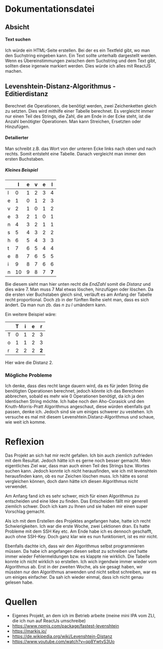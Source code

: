 # Dokumentationsdatei

## Absicht

#### Text suchen

Ich würde ein HTML-Seite erstellen. Bei der es ein Textfeld gibt, wo man den Suchstring eingeben kann.
Ein Text sollte unterhalb dargestellt werden.
Wenn es Übereinstimmungen zwischen dem Suchstring und dem Text gibt, sollten diese irgenwie markiert werden.
Dies würde ich alles mit ReactJS machen.

## Levenshtein-Distanz-Algorithmus - Editierdistanz

Berechnet die Operationen, die benötigt werden, zwei Zeichenketten gleich zu setzten.
Dies wird mithilfe einer Tabelle berechnet. Es vergleicht immer nur einen Teil des Strings, die Zahl, die am Ende in
der Ecke steht, ist die Anzahl benötigter Operationen.
Man kann Streichen, Ersetzten oder Hinzufügen.

#### Detailierter

Man schreibt z.B. das Wort von der unteren Ecke links nach oben und nach rechts. Somit entsteht eine Tabelle. Danach vergleicht man immer den ersten Buchstaben.

##### Kleines Beispiel

|     | l   | e   | v   | e   | l     |
| --- | --- | --- | --- | --- | ----- |
| l   | 0   | 1   | 2   | 3   | 4     |
| e   | 1   | 0   | 1   | 2   | 3     |
| v   | 2   | 1   | 0   | 1   | 2     |
| e   | 3   | 2   | 1   | 0   | 1     |
| n   | 4   | 3   | 2   | 1   | 1     |
| s   | 5   | 4   | 3   | 2   | 2     |
| h   | 6   | 5   | 4   | 3   | 3     |
| t   | 7   | 6   | 5   | 4   | 4     |
| e   | 8   | 7   | 6   | 5   | 5     |
| i   | 9   | 8   | 7   | 6   | 6     |
| n   | 10  | 9   | 8   | 7   | **7** |

Bie diesem sieht man hier unten recht die _EndZahl_ somit die _Distanz_ und dies wäre 7. Man muss 7 Mal etwas löschen, hinzufügen oder löschen. Da die ersten vier Buchstaben gleich sind, verläuft es am Anfang der Tabelle recht proportional. Doch zb in der fünften Reihe sieht man, dass es sich ändert. Da man nun zb. das _n_ zu _l_ umändern kann.

Ein weitere Beispiel wäre:

|     | T   | i   | e   | r     |
| --- | --- | --- | --- | ----- |
| T   | 0   | 1   | 2   | 3     |
| o   | 1   | 1   | 2   | 3     |
| r   | 2   | 2   | 2   | **2** |

Hier wäre die Distanz 2.

### Mögliche Probleme

Ich denke, dass dies recht lange dauern wird, da es für jeden String die benötigten Operationen berechnet, jedoch könnte
ich das Berechnen abbrechen, sobald es mehr wie 0 Operationen benötigt, da ich ja den Identischen String möchte.
Ich habe noch den Aho-Corasick und den Knuth-Morris-Pratt Algorithmus angeschaut, diese würden ebenfalls gut passen,
denke ich. Jedoch sind sie um einiges schwerer zu vestehen.
Ich versuche es mal mit diesem Levenshtein.Distanz-Algorithmus und schaue, wie weit ich komme.

# Reflexion

Das Projekt an sich hat mir recht gefallen. Ich bin auch ziemlich zufrieden mit dem Resultat. Jedoch hätte ich es gerne noch besser gemacht. Mein eigentliches Ziel war, dass man auch einen Teil des Strings bzw. Wortes suchen kann. Jedoch konnte ich nicht herausfinden, wie ich mit levenshtein herausfinden kann, ob es nur Zeichen löschen muss. Ich hätte es sonst vergleichen können, doch dann hätte ich diesen Algorithmus nicht verwendet.

Am Anfang fand ich es sehr schwer, mich für einen Algorithmus zu entscheiden und eine Idee zu finden. Das Entscheiden fällt mir generell ziemlich schwer. Doch ich kam zu Ihnen und sie haben mir einen super Vorschlag gemacht.

Als ich mit dem Erstellen des Projektes angefangen habe, hatte ich recht Schwierigkeiten. Ich war die erste Woche, zwei Lektionen dran. Es hatte Probleme mit dem SSH Key etc. Am Ende habe ich es dennoch geschafft, auch ohne SSH-Key. Doch ganz klar wie es nun funktioniert, ist es mir nicht.

Ebenfalls dachte ich, dass wir den Algorithmus selbst programmieren müssen. Da habe ich angefangen diesen selbst zu schreiben und hatte immer wieder Fehlermeldungen bzw. es klappte nie wirklich. Die Tabelle konnte ich nicht wirklich so erstellen. Ich wich irgendwie immer wieder vom Algorithmus ab.
Erst in der zweiten Woche, als sie gesagt haben, wir müssten nur den Algorithmus anwenden und nicht selbst schreiben, war es um einiges einfacher. Da sah ich wieder einmal, dass ich nicht genau gelesen habe.

# Quellen

- Eigenes Projekt, an dem ich im Betrieb arbeite (meine mini IPA vom ZLI, die ich nun auf ReactJs umschreibe)
- https://www.npmjs.com/package/fastest-levenshtein
- https://markjs.io/
- https://de.wikipedia.org/wiki/Levenshtein-Distanz
- https://www.youtube.com/watch?v=qp8YwtvS3Uo
